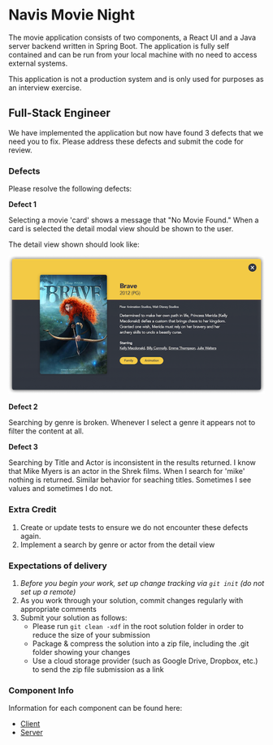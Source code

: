 # Navis Movie Night
The movie application consists of two components, a React UI and a Java server backend written in Spring Boot. The application is fully self contained and can be run from your local machine with no need to access external systems.

This application is not a production system and is only used for purposes as an interview exercise.

## Full-Stack Engineer
We have implemented the application but now have found 3 defects that we need you to fix. Please address these defects and submit the code for review.


### Defects
Please resolve the following defects:

**Defect 1**

Selecting a movie 'card' shows a message that "No Movie Found." When a card is selected the detail modal view should be shown to the user.

The detail view shown should look like:

![Detail](DetailsModal.png)

**Defect 2**

Searching by genre is broken. Whenever I select a genre it appears not to filter the content at all.

**Defect 3**

Searching by Title and Actor is inconsistent in the results returned. I know that Mike Myers is an actor in the Shrek films. When I search for 'mike' nothing is returned. Similar behavior for seaching titles. Sometimes I see values and sometimes I do not.


### Extra Credit
1. Create or update tests to ensure we do not encounter these defects again.
2. Implement a search by genre or actor from the detail view


### Expectations of delivery
1. *Before you begin your work, set up change tracking via `git init` (do not set up a remote)*
2. As you work through your solution, commit changes regularly with appropriate comments
3. Submit your solution as follows:
   * Please run `git clean -xdf` in the root solution folder in order to reduce the size of your submission
   * Package & compress the solution into a zip file, including the .git folder showing your changes
   * Use a cloud storage provider (such as Google Drive, Dropbox, etc.) to send the zip file submission as a link


### Component Info
Information for each component can be found here:
  - [Client](client/README.md)
  - [Server](server/README.md)

